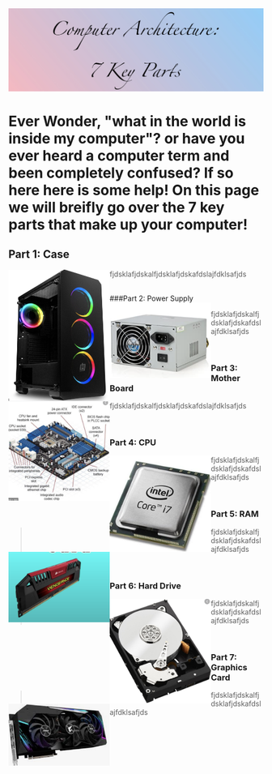 
<img src="titlegradient.png" alt="picture">


# Ever Wonder, "what in the world is inside my computer"? or have you ever heard a computer term and been completely confused? If so here here is some help! On this page we will breifly go over the 7 key parts that make up your computer! 




## Part 1: Case


 <img style="float: left" src="/case.png" alt="casepic" width=200;>
 
>fjdsklafjdskalfjdsklafjdskafdslajfdklsafjds
 
<br>
###Part 2: Power Supply 


<img style="float: left" src="/powersupply.png" alt="casepic" width=200;>
 
>fjdsklafjdskalfjdsklafjdskafdslajfdklsafjds
 
<br>


### Part 3: Mother Board 


<img style="float: left" src="/motherboard.png" alt="casepic" width=200;>
 
>fjdsklafjdskalfjdsklafjdskafdslajfdklsafjds
 
<br>


### Part 4: CPU 

<img style="float: left" src="/cpu.png" alt="casepic" width=200;>
 
>fjdsklafjdskalfjdsklafjdskafdslajfdklsafjds
 
<br>


### Part 5: RAM
<img style="float: left" src="/ram.png" alt="casepic" width=200;>
 
>fjdsklafjdskalfjdsklafjdskafdslajfdklsafjds
 
<br>


### Part 6: Hard Drive 
<img style="float: left" src="/harddrive.png" alt="casepic" width=200;>
 
>fjdsklafjdskalfjdsklafjdskafdslajfdklsafjds
 
<br>



### Part 7: Graphics Card 

<img style="float: left" src="/graphicscard.png" alt="casepic" width=200;>
 
>fjdsklafjdskalfjdsklafjdskafdslajfdklsafjds
 
<br>








